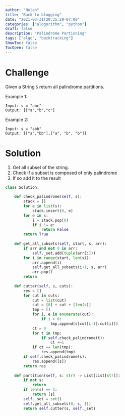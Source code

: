 ```yaml
---
author: "Nolan"
title: "Back to blogging"
date: "2021-03-31T20:35:29-07:00"
categories: ["alogorithm", "python"]
draft: false
description: "Palindrome Partioning"
tags: ["algo", "backtracking"]
ShowToc: false
TocOpen: false
---
```


# Challenge

Given a String `S` return all palindrome partitions.

Example 1:

```
Input: s = "abc"
Output: [["a","b","c"]
```

Example 2:

```
Input: s = "abb"
Output: [["a","bb"],["a", "b", "b"]]
```

# Solution

1. Get all subset of the string.
2. Check if a subset is composed of only palindrome 
3. If so add it to the result

```python
class Solution:
    
    def check_palindrome(self, s):
        stack = []
        for e in list(s):
            stack.insert(0, e)
        for e in s:
            i = stack.pop(0)
            if i != e:
                return False
        return True
    
    def get_all_subsets(self, start, s, arr):
        if arr and not 0 in arr:
            self._set.add(tuple(arr[:]))
        for i in range(start, len(s)):
            arr.append(i)
            self.get_all_subsets(i+1, s, arr)
            arr.pop()
        return
    
    def cutter(self, s, cuts):
        res = []
        for cut in cuts:
            cut = list(cut)
            cut = [0] + cut + [len(s)]
            tmp = []
            for i, e in enumerate(cut):
                if i > 0:
                    tmp.append(s[cut[i-1]:cut[i]])
            ct = 0
            for t in tmp:
                if self.check_palindrome(t):
                    ct +=1
            if ct == len(tmp):
                res.append(tmp)
        if self.check_palindrome(s):
            res.append([s])
        return res
    
    def partition(self, s: str) -> List[List[str]]:
        if not s:
            return
        if len(s) == 1:
            return [s]
        self._set = set()
        self.get_all_subsets(0, s, [])
        return self.cutter(s, self._set)
```